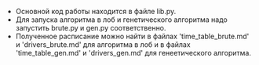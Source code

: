 - Основной код работы находится в файле lib.py.   
- Для запуска алгоритма в лоб и генетического алгоритма надо запустить brute.py и gen.py соответственно.   
- Полученное расписание можно найти в файлах 'time_table_brute.md' и 'drivers_brute.md' для алгоритма в лоб и в файлах 'time_table_gen.md' и 'drivers_gen.md' для генеетического алгоритма.
